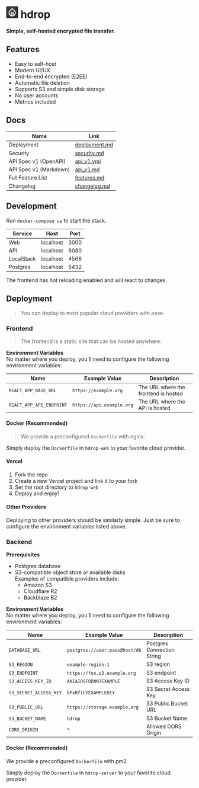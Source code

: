 <h1><img src="./hdrop-web/public/logo512.png" width="32" height="32" />&nbsp;hdrop</h1>

**Simple, self-hosted encrypted file transfer.**

## Features

- Easy to self-host
- Modern UI/UX
- End-to-end encrypted (E2EE)
- Automatic file deletion
- Supports S3 and simple disk storage
- No user accounts
- Metrics included

## Docs

| Name                   | Link                              |
| ---------------------- | --------------------------------- |
| Deployment             | [deployment.md](./docs/deployment.md) |
| Security               | [security.md](./docs/security.md) |
| API Spec v1 (OpenAPI)  | [api_v1.yml](./docs/api_v1.yml)   |
| API Spec v1 (Markdown) | [api_v1.md](./docs/api_v1.md)     |
| Full Feature List      | [features.md](./docs/features.md) |
| Changelog              | [changelog.md](./docs/changelog.md) |
   

## Development

Run `docker-compose up` to start the stack.

| Service    | Host      | Port |
| ---------- | --------- | ---- |
| Web        | localhost | 3000 |
| API        | localhost | 8080 |
| LocalStack | localhost | 4566 |
| Postgres   | localhost | 5432 |

The frontend has hot reloading enabled and will react to changes.

## Deployment
> You can deploy to most popular cloud providers with ease.

### Frontend
> The frontend is a static site that can be hosted anywhere.

**Environment Variables**<br>
No matter where you deploy, you'll need to configure the following environment variables:

| Name                     | Example Value             | Description                          |
| ------------------------ | ------------------------- | ------------------------------------ |
| `REACT_APP_BASE_URL`     | `https://example.org`     | The URL where the frontend is hosted |
| `REACT_APP_API_ENDPOINT` | `https://api.example.org` | The URL where the API is hosted      |

#### Docker (Recommended)
> We provide a preconfigured `Dockerfile` with nginx.

Simply deploy the `Dockerfile` in `hdrop-web` to your favorite cloud provider.

#### Vercel

1. Fork the repo
2. Create a new Vercel project and link it to your fork
3. Set the root directory to `hdrop-web`
4. Deploy and enjoy!

#### Other Providers

Deploying to other providers should be similarly simple. Just be sure to configure the environment variables listed above.

### Backend

**Prerequisites**<br>

- Postgres database
- S3-compatible object store or available disks<br>
  Examples of compatible providers include:
  - Amazon S3
  - Cloudflare R2
  - Backblaze B2

**Environment Variables**<br>
No matter where you deploy, you'll need to configure the following environment variables:

| Name                   | Example Value                  | Description                |
| ---------------------- | ------------------------------ | -------------------------- |
| `DATABASE_URL`         | `postgres://user:pass@host/db` | Postgres Connection String |
| `S3_REGION`            | `example-region-1`             | S3 region                  |
| `S3_ENDPOINT`          | `https://foo.s3.example.org`   | S3 endpoint                |
| `S3_ACCESS_KEY_ID`     | `AKIAIOSFODNN7EXAMPLE`         | S3 Access Key ID           |
| `S3_SECRET_ACCESS_KEY` | `bPxRfiCYEXAMPLEKEY`           | S3 Secret Access Key       |
| `S3_PUBLIC_URL`        | `https://storage.example.org`  | S3 Public Bucket URL       |
| `S3_BUCKET_NAME`       | `hdrop`                        | S3 Bucket Name             |
| `CORS_ORIGIN`          | `*`                            | Allowed CORS Origin        |

#### Docker (Recommended)
We provide a preconfigured `Dockerfile` with pm2.

Simply deploy the `Dockerfile` in `hdrop-server` to your favorite cloud provider.
